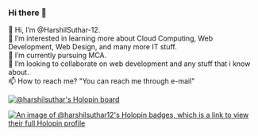 ### Hi there 👋

👋 Hi, I’m @HarshilSuthar-12. </br>
👀 I’m interested in learning more about Cloud Computing, Web Development, Web Design, and many more IT stuff.</br>
🌱 I’m currently pursuing MCA.</br>
💞️ I’m looking to collaborate on web development and any stuff that i know about.</br>
📫 How to reach me? "You can reach me through e-mail"</br>




[![@harshilsuthar's Holopin board](https://holopin.me/harshilsuthar)](https://holopin.io/@harshilsuthar)


[![An image of @harshilsuthar12's Holopin badges, which is a link to view their full Holopin profile](https://holopin.me/harshilsuthar12)](https://holopin.io/@harshilsuthar12)

